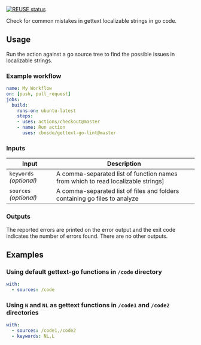 <!--
SPDX-FileCopyrightText: 2024 SUSE LLC

SPDX-License-Identifier: Apache-2.0
-->

[![REUSE status](https://api.reuse.software/badge/git.fsfe.org/reuse/api)](https://api.reuse.software/info/git.fsfe.org/reuse/api)

Check for common mistakes in gettext localizable strings in go code.

## Usage

Run the action against a go source tree to find the possible issues in localizable strings.

### Example workflow

```yaml
name: My Workflow
on: [push, pull_request]
jobs:
  build:
    runs-on: ubuntu-latest
    steps:
    - uses: actions/checkout@master
    - name: Run action
      uses: cbosdo/gettext-go-lint@master
```

### Inputs

| Input | Description |
|-------|-------------|
| `keywords` _(optional)_ | A comma-separated list of function names from which to read localizable strings] |
| `sources` _(optional)_ | A comma-separated list of files and folders containing go files to analyze |

### Outputs

The reported errors are printed on the error output and the exit code indicates the number of errors found.
There are no other outputs.

## Examples

### Using default gettext-go functions in `/code` directory

```yaml
with:
  - sources: /code
```

### Using `N` and `NL` as gettext functions in `/code1` and `/code2` directories

```yaml
with:
  - sources: /code1,/code2
  - keywords: NL,L
```
